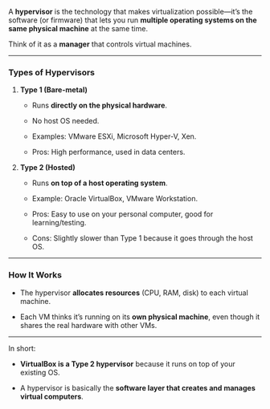 A **hypervisor** is the technology that makes virtualization possible—it’s the software (or firmware) that lets you run **multiple operating systems on the same physical machine** at the same time.

Think of it as a **manager** that controls virtual machines.

---

### **Types of Hypervisors**

1. **Type 1 (Bare-metal)**
    
    - Runs **directly on the physical hardware**.
        
    - No host OS needed.
        
    - Examples: VMware ESXi, Microsoft Hyper-V, Xen.
        
    - Pros: High performance, used in data centers.
        
2. **Type 2 (Hosted)**
    
    - Runs **on top of a host operating system**.
        
    - Example: Oracle VirtualBox, VMware Workstation.
        
    - Pros: Easy to use on your personal computer, good for learning/testing.
        
    - Cons: Slightly slower than Type 1 because it goes through the host OS.
        

---

### **How It Works**

- The hypervisor **allocates resources** (CPU, RAM, disk) to each virtual machine.
    
- Each VM thinks it’s running on its **own physical machine**, even though it shares the real hardware with other VMs.
    

---

In short:

- **VirtualBox is a Type 2 hypervisor** because it runs on top of your existing OS.
    
- A hypervisor is basically the **software layer that creates and manages virtual computers**.